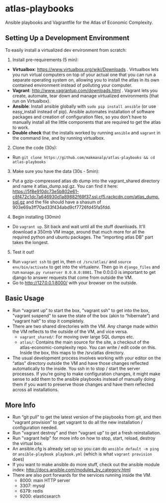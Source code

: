 atlas-playbooks
===============

Ansible playbooks and Vagrantfile for the Atlas of Economic Complexity.

Setting Up a Development Environment
------------------------------------

To easily install a virtualized dev environment from scratch:

1. Install pre-requirements (5 min):
  - **Virtualbox**: https://www.virtualbox.org/wiki/Downloads . Virtualbox lets
  you run virtual computers on top of your actual one that you can run a
  separate operating system on, allowing you to install the atlas in its own
  contained environment instead of polluting your computer.
  - **Vagrant**: http://www.vagrantup.com/downloads.html . Vagrant lets you
  create, automate, tear down and manage virtualized environments (that run on Virtualbox).
  - **Ansible**: Install ansible globally with `sudo pip install ansible` (or use easy_install
  instead of pip). Ansible automates installation of software packages and
  creation of configuration files, so you don’t have to manually install
  all the little components that are required to get the atlas to work.
  - **Double check** that the installs worked by running `ansible` and `vagrant` in
  the command line, and by running virtualbox.

2. Clone the code (30s):
  - Run `git clone https://github.com/makmanalp/atlas-playbooks && cd atlas-playbooks`

3. Make sure you have the data (30s - 5min):
  - Put a gzip-compressed atlas db dump into the vagrant_shared directory and
  name it atlas_dump.sql.gz. You can find it here:
  https://5f8e910dc73e5b802e61-c8f472c1dc7a646930d1a89882f69f37.ssl.cf5.rackcdn.com/atlas_dump.sql.gz
  and the file should have a shasum of 903e69a3ff70ad33f434abd9cf7726fd45fa5fdd.

4. Begin installing (30min)
  - Do `vagrant up`. Sit back and wait until all the stuff downloads. It'll download a 350mb VM
  image, around that much more for all the required python and ubuntu packages.
  The “importing atlas DB” part takes the longest.

5. Test it out!
  - Run `vagrant ssh` to get in, then `cd /srv/atlas/` and `source
  env/bin/activate` to get into the virtualenv. Then go in `django_files` and
  run `manage.py runserver 0.0.0.0:8001`. The 0.0.0.0 is important to get
  django to answer requests that come from outside the VM.
  - Go to http://127.0.0.1:8000/ with your browser on the outside.

Basic Usage
-----------
- Run “vagrant up” to start the box, "vagrant ssh" to get into the box,
  "vagrant suspend" to save the state of the box (akin to “hibernate”) and
  “vagrant halt” to stop it completely.
- There are two shared directories with the VM. Any change made within the VM
  reflects to the outside of the VM, and vice versa.
    * `vagrant_shared/`: For moving over large SQL dumps etc.
    * `atlas/`: Contains the main source for the site, a checkout of the
      atlas-economic-complexity repo. You can write / edit code on this. Inside
      the box, this maps to the /srv/atlas directory.
- The usual development process involves working with your editor on the
  “atlas” directory outside the VM and have those changes reflected
  automatically to the inside. You ssh in to stop / start the server processes.
  If you’re going to make configuration changes, it might make sense to add
  them to the ansible playbooks instead of manually doing them if you want to
  preserve those changes and have them reflected across all installations.

More Info
---------
- Run “git pull” to get the latest version of the playbooks from git, and then "vagrant provision” to get vagrant to do all the new installation / configuration needed.
- Run "vagrant destroy" and then “vagrant up” to get a fresh reinstallation.
- Run "vagrant help" for more info on how to stop, start, reload, destroy the virtual box.
- An ansible.cfg is already set up so you can do `ansible default -m ping` or `ansible-playbook playbook.yml` (which is what `vagrant provision` does)
- If you want to make ansible do more stuff, check out the ansible module index: http://docs.ansible.com/modules_by_category.html
- There are also port forwards for the services running inside the VM.
    * 8000: main HTTP server
    * 3307: mysql
    * 6379: redis
    * 9200: elasticsearch

<!--
- Make sure you have an ssh-agent running (check with `ps aux | grep
  ssh-agent`) and add your github ssh key with `ssh-add ~/.ssh/key_name.rsa`.
  Ssh-agent lets you use your local ssh keys in the remote server. This allows
  you to do a “git clone” on the virtual box even though your ssh keys are not
  there. To learn more about ssh-agent, read this guide
  (https://help.github.com/articles/using-ssh-agent-forwarding)
  -->
